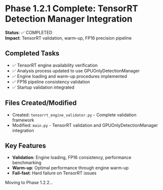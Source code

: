 # Phase 1.2.1 Complete: TensorRT Detection Manager Integration

**Status**: ✅ COMPLETED  
**Impact**: TensorRT validation, warm-up, FP16 precision pipeline

## Completed Tasks
- ✅ TensorRT engine availability verification
- ✅ Analysis process updated to use GPUOnlyDetectionManager  
- ✅ Engine loading and warm-up procedures implemented
- ✅ FP16 pipeline consistency validation
- ✅ Startup validation integrated

## Files Created/Modified
- Created: `tensorrt_engine_validator.py` - Complete validation framework
- Modified: `main.py` - TensorRT validation and GPUOnlyDetectionManager integration

## Key Features
- **Validation**: Engine loading, FP16 consistency, performance benchmarking
- **Warm-up**: Optimal performance through engine warm-up
- **Fail-fast**: Hard failure on TensorRT issues

Moving to Phase 1.2.2... 
